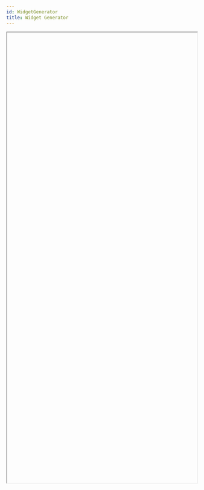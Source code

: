 ```yaml
---
id: WidgetGenerator
title: Widget Generator
---
```


<iframe
  id="widget-generator-iframe"
  name="Generator"
  src=""
  width="100%"
  height="1190">
</iframe>

<script>  
  document.addEventListener('DOMContentLoaded', function() {
    var defaultWidgetUrl = "https://widget.kyber.network/widget/config/?widget_url=https://widget.kyber.network";
    var fallbackWidgetUrl = "https://widget.knstats.com/widget/config/?widget_url=https://widget.knstats.com";
    var domain = window.location.hostname;
    var article = document.querySelector("article");
    var iframe = document.getElementById("widget-generator-iframe");
    article.style.padding = 0;
    article.style.background = "transparent";
    article.style.border = "none";
    document.querySelector('.onPageNav').style.display = "none";
    document.querySelector('.postHeader').style.display = "none";
    document.querySelector('.docsNavContainer').style.flex = "0 0 260px";
    document.querySelector('.docMainContainer').style.cssText = "flex-grow:1;padding-top:10px";
    if (domain === "developer.kyber.network") {
      iframe.src = defaultWidgetUrl;
    } else {
      iframe.src = fallbackWidgetUrl;
    }
  });
</script>
